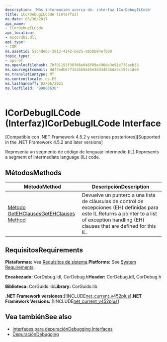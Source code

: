 ```yaml
---
description: 'Más información acerca de: interfaz ICorDebugILCode'
title: ICorDebugILCode (Interfaz)
ms.date: 03/30/2017
api_name:
- ICorDebugILCode
api_location:
- mscordbi.dll
api_type:
- COM
ms.assetid: 51c4de0c-3813-4142-be25-a85bb84efb90
topic_type:
- apiref
ms.openlocfilehash: 7bf01195f38fd6e046f89e496de3e91e7f8acb33
ms.sourcegitcommit: ddf7edb67715a5b9a45e3dd44536dabc153c1de0
ms.translationtype: MT
ms.contentlocale: es-ES
ms.lasthandoff: 02/06/2021
ms.locfileid: "99803638"
---
```

# <a name="icordebugilcode-interface"></a><span data-ttu-id="b847a-103">ICorDebugILCode (Interfaz)</span><span class="sxs-lookup"><span data-stu-id="b847a-103">ICorDebugILCode Interface</span></span>

<span data-ttu-id="b847a-104">[Compatible con .NET Framework 4.5.2 y versiones posteriores]</span><span class="sxs-lookup"><span data-stu-id="b847a-104">[Supported in the .NET Framework 4.5.2 and later versions]</span></span>  
  
 <span data-ttu-id="b847a-105">Representa un segmento de código de lenguaje intermedio (IL).</span><span class="sxs-lookup"><span data-stu-id="b847a-105">Represents a segment of intermediate language (IL) code.</span></span>  
  
## <a name="methods"></a><span data-ttu-id="b847a-106">Métodos</span><span class="sxs-lookup"><span data-stu-id="b847a-106">Methods</span></span>  
  
|<span data-ttu-id="b847a-107">Método</span><span class="sxs-lookup"><span data-stu-id="b847a-107">Method</span></span>|<span data-ttu-id="b847a-108">Descripción</span><span class="sxs-lookup"><span data-stu-id="b847a-108">Description</span></span>|  
|------------|-----------------|  
|[<span data-ttu-id="b847a-109">Método GetEHClauses</span><span class="sxs-lookup"><span data-stu-id="b847a-109">GetEHClauses Method</span></span>](icordebugilcode-getehclauses-method.md)|<span data-ttu-id="b847a-110">Devuelve un puntero a una lista de cláusulas de control de excepciones (EH) definidas para este IL.</span><span class="sxs-lookup"><span data-stu-id="b847a-110">Returns a pointer to a list of exception handling (EH) clauses that are defined for this IL.</span></span>|  
  
## <a name="requirements"></a><span data-ttu-id="b847a-111">Requisitos</span><span class="sxs-lookup"><span data-stu-id="b847a-111">Requirements</span></span>  

 <span data-ttu-id="b847a-112">**Plataformas:** Vea [Requisitos de sistema](../../get-started/system-requirements.md).</span><span class="sxs-lookup"><span data-stu-id="b847a-112">**Platforms:** See [System Requirements](../../get-started/system-requirements.md).</span></span>  
  
 <span data-ttu-id="b847a-113">**Encabezado:** CorDebug.idl, CorDebug.h</span><span class="sxs-lookup"><span data-stu-id="b847a-113">**Header:** CorDebug.idl, CorDebug.h</span></span>  
  
 <span data-ttu-id="b847a-114">**Biblioteca:** CorGuids.lib</span><span class="sxs-lookup"><span data-stu-id="b847a-114">**Library:** CorGuids.lib</span></span>  
  
 <span data-ttu-id="b847a-115">**.NET Framework versiones:**[!INCLUDE[net_current_v452plus](../../../../includes/net-current-v452plus-md.md)]</span><span class="sxs-lookup"><span data-stu-id="b847a-115">**.NET Framework Versions:** [!INCLUDE[net_current_v452plus](../../../../includes/net-current-v452plus-md.md)]</span></span>  
  
## <a name="see-also"></a><span data-ttu-id="b847a-116">Vea también</span><span class="sxs-lookup"><span data-stu-id="b847a-116">See also</span></span>

- [<span data-ttu-id="b847a-117">Interfaces para depuración</span><span class="sxs-lookup"><span data-stu-id="b847a-117">Debugging Interfaces</span></span>](debugging-interfaces.md)
- [<span data-ttu-id="b847a-118">Depuración</span><span class="sxs-lookup"><span data-stu-id="b847a-118">Debugging</span></span>](index.md)
